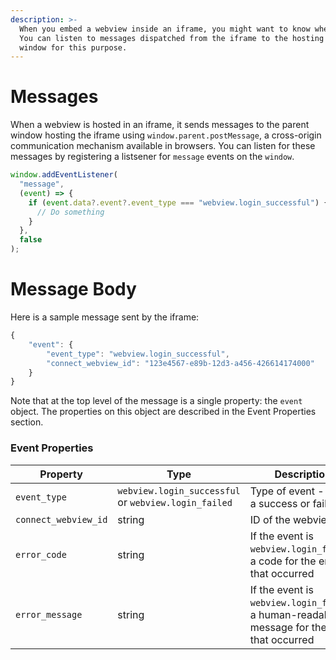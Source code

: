 ```yaml
---
description: >-
  When you embed a webview inside an iframe, you might want to know when it completes. 
  You can listen to messages dispatched from the iframe to the hosting
  window for this purpose.
---
```


# Messages

When a webview is hosted in an iframe, it sends messages to the parent window hosting the iframe
using `window.parent.postMessage`, a cross-origin communication mechanism available in browsers.
You can listen for these messages by registering a listsener for `message` events on the `window`.

```ts
window.addEventListener(
  "message",
  (event) => {
    if (event.data?.event?.event_type === "webview.login_successful") {
      // Do something
    }
  },
  false
);
```

# Message Body

Here is a sample message sent by the iframe:

```javascript
{
    "event": {
		"event_type": "webview.login_successful",
    	"connect_webview_id": "123e4567-e89b-12d3-a456-426614174000"
    }
}
```

Note that at the top level of the message is a single property: the `event` object. The properties
on this object are described in the Event Properties section.

### Event Properties

| Property             | Type                                                 | Description                                                                                  |
| -------------------- | ---------------------------------------------------- | -------------------------------------------------------------------------------------------- |
| `event_type`         | `webview.login_successful` or `webview.login_failed` | Type of event - either a success or failure                                                  |
| `connect_webview_id` | string                                               | ID of the webview                                                                            |
| `error_code`         | string                                               | If the event is `webview.login_failed`, a code for the error that occurred                   |
| `error_message`      | string                                               | If the event is `webview.login_failed`, a human-readable message for the error that occurred |
